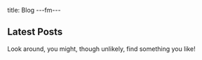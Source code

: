 title: Blog
---fm---

## Latest Posts

Look around, you might, though unlikely, find something you like!
